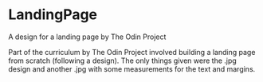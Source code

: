# LandingPage
A design for a landing page by The Odin Project

Part of the curriculum by The Odin Project involved building a landing page from scratch (following a design). The only things given were the .jpg design and another .jpg with some measurements for the text and margins.
